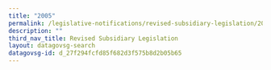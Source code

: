 ```yaml
---
title: "2005"
permalink: /legislative-notifications/revised-subsidiary-legislation/2005/
description: ""
third_nav_title: Revised Subsidiary Legislation
layout: datagovsg-search
datagovsg-id: d_27f294fcfd85f682d3f575b8d2b05b65
---
```

